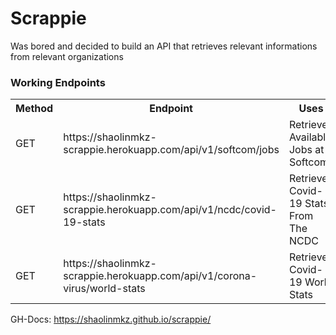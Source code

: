 # Scrappie
Was bored and decided to build an API that retrieves relevant informations from relevant organizations

### Working Endpoints

<table>
  <tr>
    <th>Method</th>
    <th>Endpoint</th>
    <th>Uses</th>
    <th>Params</th>
    <th>Query</th>
  </tr>

  <tr>
    <td>GET</td>
    <td>https://shaolinmkz-scrappie.herokuapp.com/api/v1/softcom/jobs</td>
    <td>Retrieves Available Jobs at Softcom</td>
    <td>N/A</td>
    <td>?fast="true"</td>
  </tr>

  <tr>
    <td>GET</td>
    <td>https://shaolinmkz-scrappie.herokuapp.com/api/v1/ncdc/covid-19-stats</td>
    <td>Retrieves Covid-19 Stats From The NCDC</td>
    <td>N/A</td>
    <td>?fast="true"</td>
  </tr>

  <tr>
    <td>GET</td>
    <td>https://shaolinmkz-scrappie.herokuapp.com/api/v1/corona-virus/world-stats</td>
    <td>Retrieves Covid-19 World Stats</td>
    <td>N/A</td>
    <td>?fast="true"</td>
  </tr>
<table>


GH-Docs: https://shaolinmkz.github.io/scrappie/
